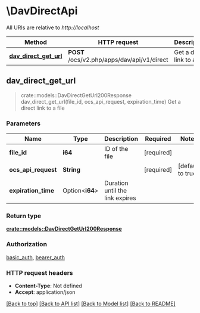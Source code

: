 # \DavDirectApi

All URIs are relative to *http://localhost*

Method | HTTP request | Description
------------- | ------------- | -------------
[**dav_direct_get_url**](DavDirectApi.md#dav_direct_get_url) | **POST** /ocs/v2.php/apps/dav/api/v1/direct | Get a direct link to a file



## dav_direct_get_url

> crate::models::DavDirectGetUrl200Response dav_direct_get_url(file_id, ocs_api_request, expiration_time)
Get a direct link to a file

### Parameters


Name | Type | Description  | Required | Notes
------------- | ------------- | ------------- | ------------- | -------------
**file_id** | **i64** | ID of the file | [required] |
**ocs_api_request** | **String** |  | [required] |[default to true]
**expiration_time** | Option<**i64**> | Duration until the link expires |  |

### Return type

[**crate::models::DavDirectGetUrl200Response**](dav_direct_get_url_200_response.md)

### Authorization

[basic_auth](../README.md#basic_auth), [bearer_auth](../README.md#bearer_auth)

### HTTP request headers

- **Content-Type**: Not defined
- **Accept**: application/json

[[Back to top]](#) [[Back to API list]](../README.md#documentation-for-api-endpoints) [[Back to Model list]](../README.md#documentation-for-models) [[Back to README]](../README.md)

